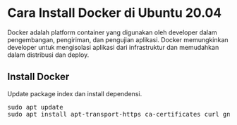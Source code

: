 # Cara Install Docker di Ubuntu 20.04
Docker adalah platform container yang digunakan oleh developer dalam pengembangan, pengiriman, dan pengujian aplikasi. Docker memungkinkan developer untuk mengisolasi aplikasi dari infrastruktur dan memudahkan dalam distribusi dan deploy.

## Install Docker
Update package index dan install dependensi.
<pre>sudo apt update
sudo apt install apt-transport-https ca-certificates curl gnupg lsb-release</pre>
